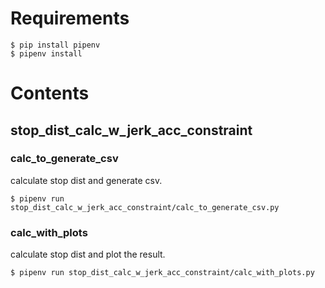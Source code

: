# Requirements

```
$ pip install pipenv
$ pipenv install
```

# Contents

## stop_dist_calc_w_jerk_acc_constraint

### calc_to_generate_csv

calculate stop dist and generate csv.

```
$ pipenv run stop_dist_calc_w_jerk_acc_constraint/calc_to_generate_csv.py
```

### calc_with_plots
calculate stop dist and plot the result.

```
$ pipenv run stop_dist_calc_w_jerk_acc_constraint/calc_with_plots.py
```
